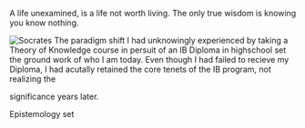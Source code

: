 A life unexamined, is a life not worth living. The only true wisdom is knowing you know nothing. 

![Socrates](https://user-images.githubusercontent.com/92899817/144722803-953c4c95-d4dc-41cf-8275-3205c5ec350c.png)
The paradigm shift I had unknowingly experienced by taking a Theory of Knowledge course in persuit 
of an IB Diploma in highschool set the ground work of who I am today. Even though I had failed to 
recieve my Diploma, I had acutally retained the core tenets of the IB program, not realizing the 

significance years later. 

Epistemology set 

